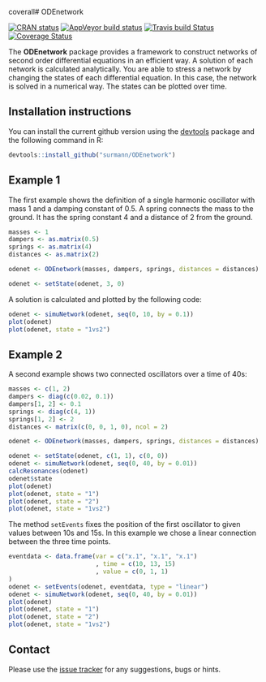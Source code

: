 coverall# ODEnetwork

[![CRAN status](https://www.r-pkg.org/badges/version/ODEnetwork)](https://cran.r-project.org/package=ODEnetwork)
[![AppVeyor build status](https://ci.appveyor.com/api/projects/status/nqkrw6ayyresytjw/branch/master?svg=true)](https://ci.appveyor.com/project/DirkSurmann/odenetwork/branch/master)
[![Travis build Status](https://travis-ci.org/surmann/ODEnetwork.svg)](https://travis-ci.org/surmann/ODEnetwork)
[![Coverage Status](https://coveralls.io/repos/github/surmann/ODEnetwork/badge.svg?branch=master)](https://coveralls.io/github/surmann/ODEnetwork?branch=master)

The **ODEnetwork** package provides a framework to construct networks of second order differential equations in an efficient way.
A solution of each network is calculated analytically.
You are able to stress a network by changing the states of each differential equation.
In this case, the network is solved in a numerical way.
The states can be plotted over time.

## Installation instructions

You can install the current github version using the [devtools](https://github.com/hadley/devtools) package and the following command in R:
```R
devtools::install_github("surmann/ODEnetwork")
```

## Example 1

The first example shows the definition of a single harmonic oscillator with mass 1 and a damping constant of 0.5.
A spring connects the mass to the ground.
It has the spring constant 4 and a distance of 2 from the ground.
```R
masses <- 1
dampers <- as.matrix(0.5)
springs <- as.matrix(4)
distances <- as.matrix(2)

odenet <- ODEnetwork(masses, dampers, springs, distances = distances)

odenet <- setState(odenet, 3, 0)
```
A solution is calculated and plotted by the following code:
```R
odenet <- simuNetwork(odenet, seq(0, 10, by = 0.1))
plot(odenet)
plot(odenet, state = "1vs2")
```

## Example 2

A second example shows two connected oscillators over a time of 40s:
```R
masses <- c(1, 2)
dampers <- diag(c(0.02, 0.1))
dampers[1, 2] <- 0.1
springs <- diag(c(4, 1))
springs[1, 2] <- 2
distances <- matrix(c(0, 0, 1, 0), ncol = 2)

odenet <- ODEnetwork(masses, dampers, springs, distances = distances)

odenet <- setState(odenet, c(1, 1), c(0, 0))
odenet <- simuNetwork(odenet, seq(0, 40, by = 0.01))
calcResonances(odenet)
odenet$state
plot(odenet)
plot(odenet, state = "1")
plot(odenet, state = "2")
plot(odenet, state = "1vs2")
```
The method `setEvents` fixes the position of the first oscillator to given values between 10s and 15s.
In this example we chose a linear connection between the three time points.
```R
eventdata <- data.frame(var = c("x.1", "x.1", "x.1")
                        , time = c(10, 13, 15)
                        , value = c(0, 1, 1)
)
odenet <- setEvents(odenet, eventdata, type = "linear")
odenet <- simuNetwork(odenet, seq(0, 40, by = 0.01))
plot(odenet)
plot(odenet, state = "1")
plot(odenet, state = "2")
plot(odenet, state = "1vs2")
```

## Contact
Please use the [issue tracker](https://github.com/surmann/ODEnetwork/issues) for any suggestions, bugs or hints.
